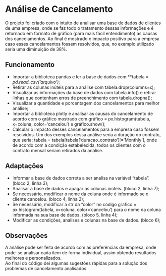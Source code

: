 # Análise de Cancelamento
O projeto foi criado com o intuito de analisar uma base de dados de clientes de uma empresa, onde se faz todo o tratamento dessas informações e é retornado em formato de gráfico (para mais fácil entendimento) as causas dos cancelamentos. Ao final é mostrado o impacto positivo para a empresa caso esses cancelamentos fossem resolvidos, que, no exemplo utilizado seria uma diminuição de 38%.
## Funcionamento
- Importar a biblioteca pandas e ler a base de dados com **tabela = *pd.read_csv(‘arquivo’)*;
- Retirar as colunas inúteis para a análise com tabela.drop(columns=x);
- Visualizar as informações da base de dados com tabela.info() e retirar linhas que contenham erros de preenchimento com tabela.dropna();
- Visualizar a quantidade e porcentagem dos cancelamentos para melhor análise;
- Importar a biblioteca plotly e analisar as causas do cancelamento de acordo com o gráfico mostrado com gráfico = px.histogram(tabela, x=coluna, color=’cancelou’) e gráfico.show();
- Calcular o impacto desses cancelamentos para a empresa caso fossem resolvidos. Um dos exemplos dessa análise seria a duração do contrato, que seria: tabela = tabela[tabela[‘duracao_contrato’]!=’Monthly’], onde de acordo com a condição estabelecida, todos os clientes com o contrato mensal seriam retirados da análise.
## Adaptações
- Informar a base de dados correta a ser analisa na variável “tabela”. (bloco 2, linha 3);
- Analisar a base de dados e apagar as colunas inúteis. (bloco 2, linha 7);
- Se necessário, modificar o nome da coluna onde é informado se o cliente cancelou. (bloco 4, linha 2);
- Se necessário, modificar a str da “color” no código grafico = px.histogram(tabela, x=coluna, color=’cancelou’) para o nome da coluna informada na sua base de dados. (bloco 5, linha 4);
- Modificar as condições, analises e colunas na base de dados. (bloco 6);
## Observações
A análise pode ser feita de acordo com as preferências da empresa, onde pode-se analisar cada item de forma individual, assim obtendo resultados melhores e personalizados. <br>
Ao final do código dei algumas sugestões rápidas para a solução dos problemas de cancelamento analisados.

 
